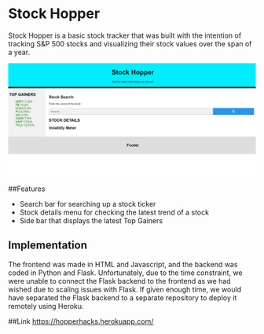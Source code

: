 # Stock Hopper

Stock Hopper is a basic stock tracker that was built with the intention of tracking S&P 500 stocks and visualizing their stock values over the span of a year.

<img src = "website.png"/>

##Features
* Search bar for searching up a stock ticker
* Stock details menu for checking the latest trend of a stock
* Side bar that displays the latest Top Gainers

## Implementation
The frontend was made in HTML and Javascript, and the backend was coded in Python and Flask. Unfortunately, due to the time constraint, we were unable to connect the Flask backend to the frontend as we had wished due to scaling issues with Flask. If given enough time, we would have separated the Flask backend to a separate repository to deploy it remotely using Heroku. 

##Link
https://hopperhacks.herokuapp.com/